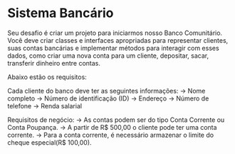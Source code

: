 # Sistema Bancário #

Seu desafio é criar um projeto para iniciarmos nosso Banco Comunitário. Você deve criar classes e interfaces apropriadas para representar clientes, suas contas bancárias e implementar métodos para interagir com esses dados, como criar uma nova conta para um cliente, depositar, sacar, transferir dinheiro entre contas.

Abaixo estão os requisitos:

Cada cliente do banco deve ter as seguintes informações:
-> Nome completo
-> Número de identificação (ID)
-> Endereço
-> Número de telefone
-> Renda salarial

Requisitos de negócio:
-> As contas podem ser do tipo Conta Corrente ou Conta Poupança.
-> A partir de R$ 500,00 o cliente pode ter uma conta corrente. 
-> Para a conta corrente, é necessário armazenar o limite do cheque especial(R$ 100,00).